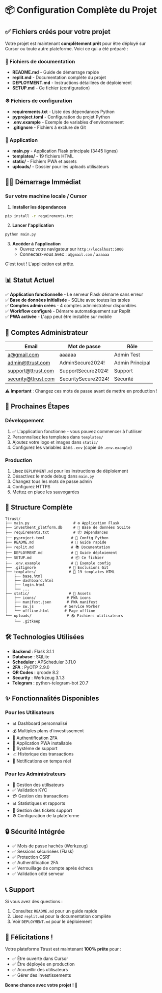 # 📦 Configuration Complète du Projet

## ✅ Fichiers créés pour votre projet

Votre projet est maintenant **complètement prêt** pour être déployé sur Cursor ou toute autre plateforme. Voici ce qui a été préparé :

### 📄 Fichiers de documentation
- **README.md** - Guide de démarrage rapide
- **replit.md** - Documentation complète du projet
- **DEPLOYMENT.md** - Instructions détaillées de déploiement
- **SETUP.md** - Ce fichier (configuration)

### ⚙️ Fichiers de configuration
- **requirements.txt** - Liste des dépendances Python
- **pyproject.toml** - Configuration du projet Python
- **.env.example** - Exemple de variables d'environnement
- **.gitignore** - Fichiers à exclure de Git

### 🚀 Application
- **main.py** - Application Flask principale (3445 lignes)
- **templates/** - 19 fichiers HTML
- **static/** - Fichiers PWA et assets
- **uploads/** - Dossier pour les uploads utilisateurs

## 🏃‍♂️ Démarrage Immédiat

### Sur votre machine locale / Cursor

1. **Installer les dépendances**
```bash
pip install -r requirements.txt
```

2. **Lancer l'application**
```bash
python main.py
```

3. **Accéder à l'application**
   - Ouvrez votre navigateur sur `http://localhost:5000`
   - Connectez-vous avec : `a@gmail.com` / `aaaaaa`

C'est tout ! L'application est prête.

## 📊 Statut Actuel

✅ **Application fonctionnelle** - Le serveur Flask démarre sans erreur  
✅ **Base de données initialisée** - SQLite avec toutes les tables  
✅ **Comptes admin créés** - 4 comptes administrateur disponibles  
✅ **Workflow configuré** - Démarre automatiquement sur Replit  
✅ **PWA activée** - L'app peut être installée sur mobile  

## 🔑 Comptes Administrateur

| Email | Mot de passe | Rôle |
|-------|-------------|------|
| a@gmail.com | aaaaaa | Admin Test |
| admin@ttrust.com | AdminSecure2024! | Admin Principal |
| support@ttrust.com | SupportSecure2024! | Support |
| security@ttrust.com | SecuritySecure2024! | Sécurité |

⚠️ **Important** : Changez ces mots de passe avant de mettre en production !

## 🎯 Prochaines Étapes

### Développement
1. ✅ L'application fonctionne - vous pouvez commencer à l'utiliser
2. Personnalisez les templates dans `templates/`
3. Ajoutez votre logo et images dans `static/`
4. Configurez les variables dans `.env` (copie de `.env.example`)

### Production
1. Lisez `DEPLOYMENT.md` pour les instructions de déploiement
2. Désactivez le mode debug dans `main.py`
3. Changez tous les mots de passe admin
4. Configurez HTTPS
5. Mettez en place les sauvegardes

## 📁 Structure Complète

```
Ttrust/
├── main.py                    # ⚙️ Application Flask
├── investment_platform.db     # 💾 Base de données SQLite
├── requirements.txt           # 📦 Dépendances
├── pyproject.toml            # 🔧 Config Python
├── README.md                 # 📖 Guide rapide
├── replit.md                 # 📚 Documentation
├── DEPLOYMENT.md             # 🚀 Guide déploiement
├── SETUP.md                  # 📦 Ce fichier
├── .env.example              # 🔐 Exemple config
├── .gitignore               # 🚫 Exclusions Git
├── templates/               # 🎨 19 templates HTML
│   ├── base.html
│   ├── dashboard.html
│   ├── login.html
│   └── ...
├── static/                  # 📁 Assets
│   ├── icons/              # PWA icons
│   ├── manifest.json       # PWA manifest
│   ├── sw.js              # Service Worker
│   └── offline.html       # Page offline
└── uploads/                # 📤 Fichiers utilisateurs
    └── .gitkeep
```

## 🛠️ Technologies Utilisées

- **Backend** : Flask 3.1.1
- **Database** : SQLite
- **Scheduler** : APScheduler 3.11.0
- **2FA** : PyOTP 2.9.0
- **QR Codes** : qrcode 8.2
- **Security** : Werkzeug 3.1.3
- **Telegram** : python-telegram-bot 20.7

## ✨ Fonctionnalités Disponibles

### Pour les Utilisateurs
- 📊 Dashboard personnalisé
- 💰 Multiples plans d'investissement
- 🔐 Authentification 2FA
- 📱 Application PWA installable
- 🎫 Système de support
- 📈 Historique des transactions
- 🔔 Notifications en temps réel

### Pour les Administrateurs
- 👥 Gestion des utilisateurs
- ✅ Validation KYC
- 💳 Gestion des transactions
- 📊 Statistiques et rapports
- 🎫 Gestion des tickets support
- ⚙️ Configuration de la plateforme

## 🔒 Sécurité Intégrée

- ✅ Mots de passe hachés (Werkzeug)
- ✅ Sessions sécurisées (Flask)
- ✅ Protection CSRF
- ✅ Authentification 2FA
- ✅ Verrouillage de compte après échecs
- ✅ Validation côté serveur

## 📞 Support

Si vous avez des questions :
1. Consultez `README.md` pour un guide rapide
2. Lisez `replit.md` pour la documentation complète
3. Voir `DEPLOYMENT.md` pour le déploiement

## 🎉 Félicitations !

Votre plateforme Ttrust est maintenant **100% prête** pour :
- ✅ Être ouverte dans Cursor
- ✅ Être déployée en production
- ✅ Accueillir des utilisateurs
- ✅ Gérer des investissements

**Bonne chance avec votre projet ! 🚀**
